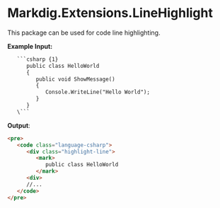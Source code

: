 # Markdig.Extensions.LineHighlight

This package can be used for code line highlighting.

**Example Input:**
```html
   ```csharp {1}
      public class HelloWorld 
      {
         public void ShowMessage() 
         {
            Console.WriteLine("Hello World");
         }
      }
   \```
```

**Output**:

```html
<pre>
   <code class="language-csharp">
      <div class="highlight-line">
         <mark>
            public class HelloWorld
         </mark>
      <div>
      //...
   </code>   
</pre>
```
